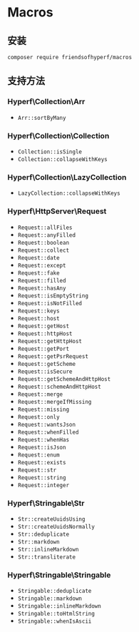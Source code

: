 # Macros

## 安装

```shell
composer require friendsofhyperf/macros
```

## 支持方法

### Hyperf\Collection\Arr

- `Arr::sortByMany`

### Hyperf\Collection\Collection

- `Collection::isSingle`
- `Collection::collapseWithKeys`

### Hyperf\Collection\LazyCollection

- `LazyCollection::collapseWithKeys`

### Hyperf\HttpServer\Request

- `Request::allFiles`
- `Request::anyFilled`
- `Request::boolean`
- `Request::collect`
- `Request::date`
- `Request::except`
- `Request::fake`
- `Request::filled`
- `Request::hasAny`
- `Request::isEmptyString`
- `Request::isNotFilled`
- `Request::keys`
- `Request::host`
- `Request::getHost`
- `Request::httpHost`
- `Request::getHttpHost`
- `Request::getPort`
- `Request::getPsrRequest`
- `Request::getScheme`
- `Request::isSecure`
- `Request::getSchemeAndHttpHost`
- `Request::schemeAndHttpHost`
- `Request::merge`
- `Request::mergeIfMissing`
- `Request::missing`
- `Request::only`
- `Request::wantsJson`
- `Request::whenFilled`
- `Request::whenHas`
- `Request::isJson`
- `Request::enum`
- `Request::exists`
- `Request::str`
- `Request::string`
- `Request::integer`

### Hyperf\Stringable\Str

- `Str::createUuidsUsing`
- `Str::createUuidsNormally`
- `Str::deduplicate`
- `Str::markdown`
- `Str::inlineMarkdown`
- `Str::transliterate`

### Hyperf\Stringable\Stringable

- `Stringable::deduplicate`
- `Stringable::markdown`
- `Stringable::inlineMarkdown`
- `Stringable::toHtmlString`
- `Stringable::whenIsAscii`
